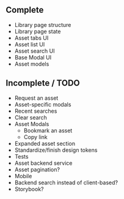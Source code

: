 ## Complete

* Library page structure
* Library page state
* Asset tabs UI
* Asset list UI
* Asset search UI 
* Base Modal UI
* Asset models

## Incomplete / TODO

* Request an asset
* Asset-specific modals
* Recent searches
* Clear search
* Asset Modals
    * Bookmark an asset
    * Copy link
* Expanded asset section
* Standardize/finish design tokens
* Tests
* Asset backend service
* Asset pagination?
* Mobile
* Backend search instead of client-based?
* Storybook?
